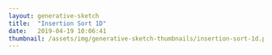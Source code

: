 ```yaml
---
layout: generative-sketch
title:  "Insertion Sort 1D"
date:   2019-04-19 10:06:41
thumbnail: /assets/img/generative-sketch-thumbnails/insertion-sort-1d.png
---
```


<script>

let sketch = function(p) {

    /*********************/
    /*** INIT VARIABLE ***/
    /*********************/

    const w = Math.min(600, $("#p5-container").width()),
          h = 400;

    const n = 200;

    let v = [],
        sort_ix = 0;

    /********************************/
    /*** DECLARE HELPER FUNCTIONS ***/
    /********************************/

    function float_list(start, end, step) {
        let l = [start];
        while (l[l.length - 1] < end) {
            l.push(l[l.length - 1] + step);
        }
        return l;
    }

    function shuffle_float_array(array) {
        for (let i = 0; i < array.length; i++) {
            let j = Math.floor(Math.random() * (i + 1));
            let v = array[j];
            array[j] = array[i];
            array[i] = v;
        }
        return array;
    }

    /*********************/
    /*** DEFINE SKETCH ***/
    /*********************/

    p.setup = function() {
        p.createCanvas(w, h);
        p.frameRate(30);
        p.noStroke();

        v = shuffle_float_array(float_list(0, 1, 1 / n));
    };

    p.draw = function() {
        let v_sort = v.splice(0, sort_ix + 1);
        v_sort.sort();
        v = v_sort.concat(v);
  
        for (let i = 0; i < n; i++) {
            p.fill(p.lerpColor(p.color("#77bdee"), p.color(255, 110, 108), v[i]));
            p.rect(i * w / n, 0, w / n, h);
        }
          
        if (sort_ix < v.length - 1) sort_ix++;
        else {
            sort_ix = 0;
            v = shuffle_float_array(v);
        }
    };

}

new p5(sketch, 'p5-container');

</script>